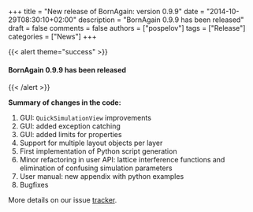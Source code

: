 +++
title = "New release of BornAgain: version 0.9.9"
date = "2014-10-29T08:30:10+02:00"
description = "BornAgain 0.9.9 has been released"
draft = false
comments = false
authors = ["pospelov"]
tags = ["Release"]
categories = ["News"]
+++

{{< alert theme="success" >}}
#### BornAgain 0.9.9 has been released
{{< /alert >}}

**Summary of changes in the code:**

1. GUI: `QuickSimulationView` improvements
1. GUI: added exception catching
1. GUI: added limits for properties
1. Support for multiple layout objects per layer
1. First implementation of Python script generation
1. Minor refactoring in user API: lattice interference functions and elimination of confusing simulation parameters
1. User manual: new appendix with python examples
1. Bugfixes

More details on our issue [tracker](http://apps.jcns.fz-juelich.de/redmine/versions/25).

